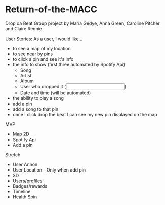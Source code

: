 # Return-of-the-MACC
Drop da Beat
Group project by Maria Gedye, Anna Green, Caroline Pitcher and Claire Rennie

User Stories:
As a user, I would like...
- to see a map of my location
- to see near by pins
- to click a pin and see it's info
- the info to show (first three automated by Spotify Api)
  - Song
  - Artist
  - Album 
   - User who dropped it (<input/>)
   - Date and time (will be automated)
- the ability to play a song
- add a pin
- add a song to that pin
- once I click drop the beat I can see my new pin displayed on the map


MVP
- Map 2D
- Spotify Api
- Add a pin


Stretch
- User Annon
- User Location - Only when add pin
- 3D
- Users/profiles
- Badges/rewards
- Timeline
- Health Spin

